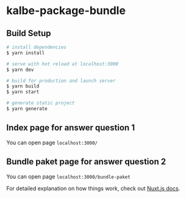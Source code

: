 # kalbe-package-bundle

## Build Setup

```bash
# install dependencies
$ yarn install

# serve with hot reload at localhost:3000
$ yarn dev

# build for production and launch server
$ yarn build
$ yarn start

# generate static project
$ yarn generate
```

## Index page for answer question 1
You can open page `localhost:3000/`

## Bundle paket page for answer question 2
You can open page `localhost:3000/bundle-paket`

For detailed explanation on how things work, check out [Nuxt.js docs](https://nuxtjs.org).
